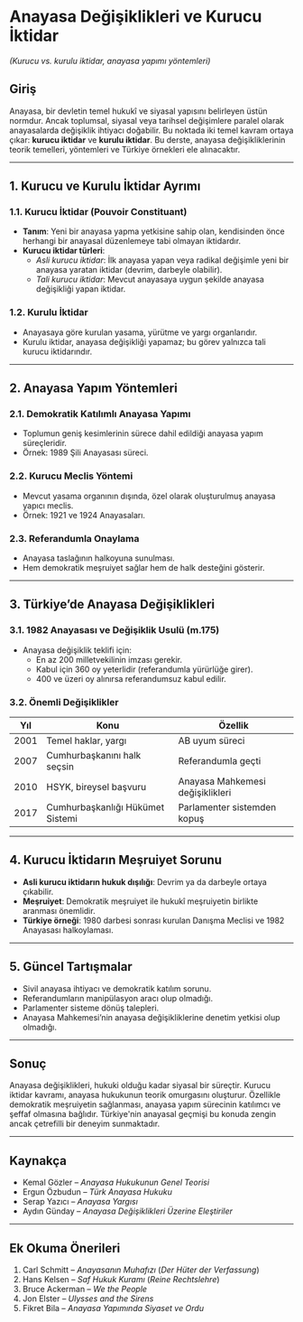# Anayasa Değişiklikleri ve Kurucu İktidar

_(Kurucu vs. kurulu iktidar, anayasa yapımı yöntemleri)_

## Giriş

Anayasa, bir devletin temel hukukî ve siyasal yapısını belirleyen üstün normdur. Ancak toplumsal, siyasal veya tarihsel değişimlere paralel olarak anayasalarda değişiklik ihtiyacı doğabilir. Bu noktada iki temel kavram ortaya çıkar: **kurucu iktidar** ve **kurulu iktidar**. Bu derste, anayasa değişikliklerinin teorik temelleri, yöntemleri ve Türkiye örnekleri ele alınacaktır.

---

## 1. Kurucu ve Kurulu İktidar Ayrımı

### 1.1. Kurucu İktidar (Pouvoir Constituant)

- **Tanım**: Yeni bir anayasa yapma yetkisine sahip olan, kendisinden önce herhangi bir anayasal düzenlemeye tabi olmayan iktidardır.
- **Kurucu iktidar türleri**:
  - _Asli kurucu iktidar_: İlk anayasa yapan veya radikal değişimle yeni bir anayasa yaratan iktidar (devrim, darbeyle olabilir).
  - _Tali kurucu iktidar_: Mevcut anayasaya uygun şekilde anayasa değişikliği yapan iktidar.

### 1.2. Kurulu İktidar

- Anayasaya göre kurulan yasama, yürütme ve yargı organlarıdır.
- Kurulu iktidar, anayasa değişikliği yapamaz; bu görev yalnızca tali kurucu iktidarındır.

---

## 2. Anayasa Yapım Yöntemleri

### 2.1. Demokratik Katılımlı Anayasa Yapımı

- Toplumun geniş kesimlerinin sürece dahil edildiği anayasa yapım süreçleridir.
- Örnek: 1989 Şili Anayasası süreci.

### 2.2. Kurucu Meclis Yöntemi

- Mevcut yasama organının dışında, özel olarak oluşturulmuş anayasa yapıcı meclis.
- Örnek: 1921 ve 1924 Anayasaları.

### 2.3. Referandumla Onaylama

- Anayasa taslağının halkoyuna sunulması.
- Hem demokratik meşruiyet sağlar hem de halk desteğini gösterir.

---

## 3. Türkiye’de Anayasa Değişiklikleri

### 3.1. 1982 Anayasası ve Değişiklik Usulü (m.175)

- Anayasa değişiklik teklifi için:
  - En az 200 milletvekilinin imzası gerekir.
  - Kabul için 360 oy yeterlidir (referandumla yürürlüğe girer).
  - 400 ve üzeri oy alınırsa referandumsuz kabul edilir.

### 3.2. Önemli Değişiklikler

| Yıl  | Konu                             | Özellik                          |
| ---- | -------------------------------- | -------------------------------- |
| 2001 | Temel haklar, yargı              | AB uyum süreci                   |
| 2007 | Cumhurbaşkanını halk seçsin      | Referandumla geçti               |
| 2010 | HSYK, bireysel başvuru           | Anayasa Mahkemesi değişiklikleri |
| 2017 | Cumhurbaşkanlığı Hükümet Sistemi | Parlamenter sistemden kopuş      |

---

## 4. Kurucu İktidarın Meşruiyet Sorunu

- **Asli kurucu iktidarın hukuk dışılığı**: Devrim ya da darbeyle ortaya çıkabilir.
- **Meşruiyet**: Demokratik meşruiyet ile hukukî meşruiyetin birlikte aranması önemlidir.
- **Türkiye örneği**: 1980 darbesi sonrası kurulan Danışma Meclisi ve 1982 Anayasası halkoylaması.

---

## 5. Güncel Tartışmalar

- Sivil anayasa ihtiyacı ve demokratik katılım sorunu.
- Referandumların manipülasyon aracı olup olmadığı.
- Parlamenter sisteme dönüş talepleri.
- Anayasa Mahkemesi’nin anayasa değişikliklerine denetim yetkisi olup olmadığı.

---

## Sonuç

Anayasa değişiklikleri, hukuki olduğu kadar siyasal bir süreçtir. Kurucu iktidar kavramı, anayasa hukukunun teorik omurgasını oluşturur. Özellikle demokratik meşruiyetin sağlanması, anayasa yapım sürecinin katılımcı ve şeffaf olmasına bağlıdır. Türkiye'nin anayasal geçmişi bu konuda zengin ancak çetrefilli bir deneyim sunmaktadır.

---

## Kaynakça

- Kemal Gözler – _Anayasa Hukukunun Genel Teorisi_
- Ergun Özbudun – _Türk Anayasa Hukuku_
- Serap Yazıcı – _Anayasa Yargısı_
- Aydın Günday – _Anayasa Değişiklikleri Üzerine Eleştiriler_

---

## Ek Okuma Önerileri

1. Carl Schmitt – _Anayasanın Muhafızı_ (_Der Hüter der Verfassung_)
2. Hans Kelsen – _Saf Hukuk Kuramı_ (_Reine Rechtslehre_)
3. Bruce Ackerman – _We the People_
4. Jon Elster – _Ulysses and the Sirens_
5. Fikret Bila – _Anayasa Yapımında Siyaset ve Ordu_
